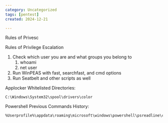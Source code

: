 ```yaml
---
category: Uncategorized
tags: [pentest]
created: 2024-12-21

---
```

Rules of Privesc

Rules of Privilege Escalation

1. Check which user you are and what groups you belong to
   1) whoami
   2) net user <username>
2. Run WinPEAS with fast, searchfast, and cmd options
3. Run Seatbelt and other scripts as well

Applocker Whitelisted Directories:

~~~
C:\Windows\System32\spool\drivers\color
~~~

Powershell Previous Commands History:

~~~
%Userprofile%\appdata\roaming\microsoft\windows\powershell\psreadline\consolehost_history.txt
~~~

